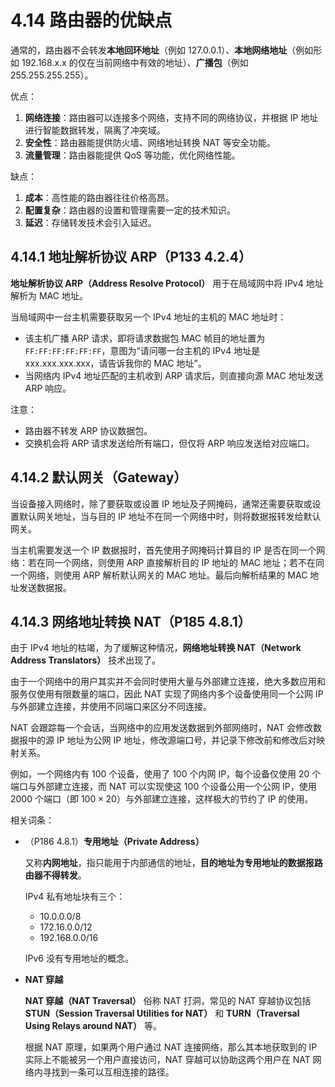 # 4.14 路由器的优缺点

通常的，路由器不会转发**本地回环地址**（例如 127.0.0.1）、**本地网络地址**（例如形如 192.168.x.x 的仅在当前网络中有效的地址）、**广播包**（例如 255.255.255.255）。

优点：

1. **网络连接**：路由器可以连接多个网络，支持不同的网络协议，并根据 IP 地址进行智能数据转发，隔离了冲突域。
2. **安全性**：路由器能提供防火墙、网络地址转换 NAT 等安全功能。
3. **流量管理**：路由器能提供 QoS 等功能，优化网络性能。

缺点：

1. **成本**：高性能的路由器往往价格高昂。
2. **配置复杂**：路由器的设置和管理需要一定的技术知识。
3. **延迟**：存储转发技术会引入延迟。

## 4.14.1 地址解析协议 ARP（P133 4.2.4）

**地址解析协议 ARP（Address Resolve Protocol）** 用于在局域网中将 IPv4 地址解析为 MAC 地址。

当局域网中一台主机需要获取另一个 IPv4 地址的主机的 MAC 地址时：

+ 该主机广播 ARP 请求，即将请求数据包 MAC 帧目的地址置为 `FF:FF:FF:FF:FF:FF`，意图为“请问哪一台主机的 IPv4 地址是 xxx.xxx.xxx.xxx，请告诉我你的 MAC 地址”。
+ 当网络内 IPv4 地址匹配的主机收到 ARP 请求后，则直接向源 MAC 地址发送 ARP 响应。

注意：

+ 路由器不转发 ARP 协议数据包。
+ 交换机会将 ARP 请求发送给所有端口，但仅将 ARP 响应发送给对应端口。

## 4.14.2 默认网关（Gateway）

当设备接入网络时，除了要获取或设置 IP 地址及子网掩码，通常还需要获取或设置默认网关地址，当与目的 IP 地址不在同一个网络中时，则将数据报转发给默认网关。

当主机需要发送一个 IP 数据报时，首先使用子网掩码计算目的 IP 是否在同一个网络：若在同一个网络，则使用 ARP 直接解析目的 IP 地址的 MAC 地址；若不在同一个网络，则使用 ARP 解析默认网关的 MAC 地址。最后向解析结果的 MAC 地址发送数据报。


## 4.14.3 网络地址转换 NAT（P185 4.8.1）

由于 IPv4 地址的枯竭，为了缓解这种情况，**网络地址转换 NAT（Network Address Translators）** 技术出现了。

由于一个网络中的用户其实并不会同时使用大量与外部建立连接，绝大多数应用和服务仅使用有限数量的端口，因此 NAT 实现了网络内多个设备使用同一个公网 IP 与外部建立连接，并使用不同端口来区分不同连接。

NAT 会跟踪每一个会话，当网络中的应用发送数据到外部网络时，NAT 会修改数据报中的源 IP 地址为公网 IP 地址，修改源端口号，并记录下修改前和修改后对映射关系。

例如，一个网络内有 100 个设备，使用了 100 个内网 IP，每个设备仅使用 20 个端口与外部建立连接，而 NAT 可以实现使这 100 个设备公用一个公网 IP，使用 2000 个端口（即 $100 \times 20$）与外部建立连接，这样极大的节约了 IP 的使用。

相关词条：

+ （P186 4.8.1）**专用地址（Private Address）**

  又称**内网地址**，指只能用于内部通信的地址，**目的地址为专用地址的数据报路由器不得转发**。

  IPv4 私有地址块有三个：

   + 10.0.0.0/8
   + 172.16.0.0/12
   + 192.168.0.0/16

  IPv6 没有专用地址的概念。
+ **NAT 穿越**

  **NAT 穿越（NAT Traversal）** 俗称 NAT 打洞，常见的 NAT 穿越协议包括 **STUN（Session Traversal Utilities for NAT）** 和 **TURN（Traversal Using Relays around NAT）** 等。

  根据 NAT 原理，如果两个用户通过 NAT 连接网络，那么其本地获取到的 IP 实际上不能被另一个用户直接访问，NAT 穿越可以协助这两个用户在 NAT 网络内寻找到一条可以互相连接的路径。